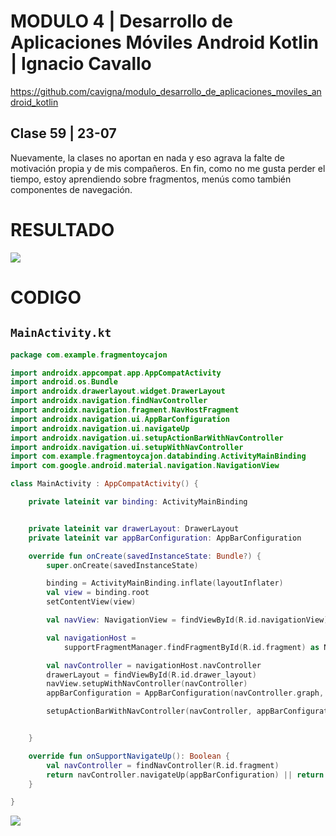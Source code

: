 # MODULO 4 | Desarrollo de Aplicaciones Móviles Android Kotlin | Ignacio Cavallo



https://github.com/cavigna/modulo_desarrollo_de_aplicaciones_moviles_android_kotlin

## Clase 59 | 23-07

Nuevamente, la clases no aportan en nada y eso agrava la falte de motivación propia y de mis compañeros. En fin, como no me gusta perder el tiempo, estoy aprendiendo sobre fragmentos, menús como también componentes de navegación.
# RESULTADO

![](fragments.gif)




# CODIGO


## `MainActivity.kt`
```kotlin
package com.example.fragmentoycajon

import androidx.appcompat.app.AppCompatActivity
import android.os.Bundle
import androidx.drawerlayout.widget.DrawerLayout
import androidx.navigation.findNavController
import androidx.navigation.fragment.NavHostFragment
import androidx.navigation.ui.AppBarConfiguration
import androidx.navigation.ui.navigateUp
import androidx.navigation.ui.setupActionBarWithNavController
import androidx.navigation.ui.setupWithNavController
import com.example.fragmentoycajon.databinding.ActivityMainBinding
import com.google.android.material.navigation.NavigationView

class MainActivity : AppCompatActivity() {

    private lateinit var binding: ActivityMainBinding


    private lateinit var drawerLayout: DrawerLayout
    private lateinit var appBarConfiguration: AppBarConfiguration

    override fun onCreate(savedInstanceState: Bundle?) {
        super.onCreate(savedInstanceState)

        binding = ActivityMainBinding.inflate(layoutInflater)
        val view = binding.root
        setContentView(view)

        val navView: NavigationView = findViewById(R.id.navigationView)

        val navigationHost =
            supportFragmentManager.findFragmentById(R.id.fragment) as NavHostFragment

        val navController = navigationHost.navController
        drawerLayout = findViewById(R.id.drawer_layout)
        navView.setupWithNavController(navController)
        appBarConfiguration = AppBarConfiguration(navController.graph, drawerLayout)

        setupActionBarWithNavController(navController, appBarConfiguration)


    }

    override fun onSupportNavigateUp(): Boolean {
        val navController = findNavController(R.id.fragment)
        return navController.navigateUp(appBarConfiguration) || return super.onSupportNavigateUp()
    }

}
```


![](resultado.png)